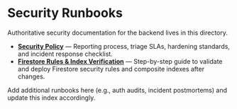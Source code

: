 # Security Runbooks

Authoritative security documentation for the backend lives in this directory.

- **[Security Policy](security-policy.md)** — Reporting process, triage SLAs, hardening standards, and incident response checklist.
- **[Firestore Rules & Index Verification](index-verification.md)** — Step-by-step guide to validate and deploy Firestore security rules and composite indexes after changes.

Add additional runbooks here (e.g., auth audits, incident postmortems) and update this index accordingly.
